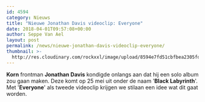 ```yaml
---
id: 4594
category: Nieuws
title: "Nieuwe Jonathan Davis videoclip: Everyone"
date: 2018-04-01T09:57:08+00:00
author: Seppe Van Ael
layout: post
permalink: /news/nieuwe-jonathan-davis-videoclip-everyone/
thumbnail: >-
  http://res.cloudinary.com/rockxxl/image/upload/8594e7fd51cbfbea2305fd92421ff1f8-650x400.jpg
---
```

**Korn** frontman **Jonathan Davis** kondigde onlangs aan dat hij een solo album zou gaan maken. Deze komt op 25 mei uit onder de naam '**Black Labyrinth**'. Met '**Everyone**' als tweede videoclip krijgen we stilaan een idee wat dit gaat worden.
